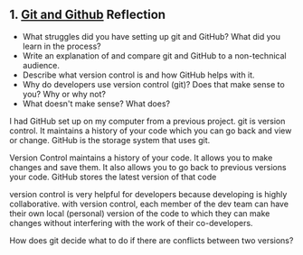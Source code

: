 ## 1. [Git and Github](1_get_started/readme.md) Reflection

* What struggles did you have setting up git and GitHub? What did you learn in the process?
* Write an explanation of and compare git and GitHub to a non-technical audience. 
* Describe what version control is and how GitHub helps with it.
* Why do developers use version control (git)? Does that make sense to you? Why or why not?
* What doesn't make sense? What does?

<!-- Add your reflection here. Remove the comment markers -->

I had GitHub set up on my computer from a previous project.
git is version control. It maintains a history of your code which you can go back and view or change.
GitHub is the storage system that uses git.

Version Control maintains a history of your code. It allows you to make changes and save them. It also allows you to go back to previous versions your code. GitHub stores the latest version of that code

version control is very helpful for developers because developing is highly collaborative. with version control, each member of the dev team can have their own local (personal) version of the code to which they can make changes without interfering with the work of their co-developers.

How does git decide what to do if there are conflicts between two versions?

